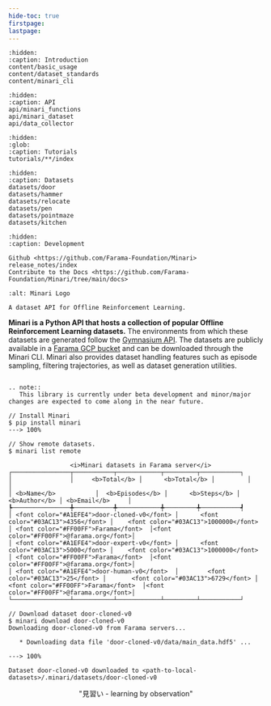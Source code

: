 ```yaml
---
hide-toc: true
firstpage:
lastpage:
---
```


```{toctree}
:hidden:
:caption: Introduction
content/basic_usage
content/dataset_standards
content/minari_cli
```

```{toctree}
:hidden:
:caption: API
api/minari_functions
api/minari_dataset
api/data_collector
```

```{toctree}
:hidden:
:glob:
:caption: Tutorials
tutorials/**/index
```

```{toctree}
:hidden:
:caption: Datasets
datasets/door
datasets/hammer
datasets/relocate
datasets/pen
datasets/pointmaze
datasets/kitchen
```

```{toctree}
:hidden:
:caption: Development

Github <https://github.com/Farama-Foundation/Minari>
release_notes/index
Contribute to the Docs <https://github.com/Farama-Foundation/Minari/tree/main/docs>
```

```{project-logo} _static/img/minari-text.png
:alt: Minari Logo
```

```{project-heading}
A dataset API for Offline Reinforcement Learning.
```

**Minari is a Python API that hosts a collection of popular Offline Reinforcement Learning datasets.** The environments from which these datasets are generated follow the [Gymnasium API](https://gymnasium.farama.org/). The datasets are publicly available in a [Farama GCP bucket](https://console.cloud.google.com/storage/browser/minari-datasets;tab=objects?forceOnBucketsSortingFiltering=false&amp;project=mcmes-345620&amp;prefix=&amp;forceOnObjectsSortingFiltering=false) and can be downloaded through the Minari CLI. Minari also provides dataset handling features such as episode sampling, filtering trajectories, as well as dataset generation utilities.

```{eval-rst}

.. note::
   This library is currently under beta development and minor/major changes are expected to come along in the near future.

```

<div class="termy">

```console
// Install Minari
$ pip install minari
---> 100%

// Show remote datasets.
$ minari list remote

                 <i>Minari datasets in Farama server</i>                    
┌────────────────┬───────────┬────────────┬─────────┬───────────┐ 
│                │     <b>Total</b> │      <b>Total</b> │         │           │
│ <b>Name</b>           │  <b>Episodes</b> │      <b>Steps</b> │  <b>Author</b> │ <b>Email</b>     │
┡────────────────╇───────────╇────────────╇─────────╇───────────┩
│ <font color="#A1EFE4">door-cloned-v0</font> │      <font color="#03AC13">4356</font> │    <font color="#03AC13">1000000</font> │ <font color="#FF00FF">Farama</font>  │<font color="#FF00FF">@farama.org</font>│
│ <font color="#A1EFE4">door-expert-v0</font> │      <font color="#03AC13">5000</font> │    <font color="#03AC13">1000000</font> │ <font color="#FF00FF">Farama</font>  │<font color="#FF00FF">@farama.org</font>│
│ <font color="#A1EFE4">door-human-v0</font>  │        <font color="#03AC13">25</font> │       <font color="#03AC13">6729</font> │ <font color="#FF00FF">Farama</font>  │<font color="#FF00FF">@farama.org</font>│
└────────────────┴───────────┴────────────┴─────────┴───────────┘ 

// Download dataset door-cloned-v0
$ minari download door-cloned-v0
Downloading door-cloned-v0 from Farama servers...

   * Downloading data file 'door-cloned-v0/data/main_data.hdf5' ...

---> 100%

Dataset door-cloned-v0 downloaded to <path-to-local-datasets>/.minari/datasets/door-cloned-v0

```
</div>

<p style="text-align: center;">
"見習い - learning by observation"
</p>
